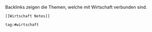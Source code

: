 Backlinks zeigen die Themen, welche mit Wirtschaft verbunden sind.

```dynamic-embed
[[Wirtschaft Notes]]
```

```query
tag:#wirtschaft
```

